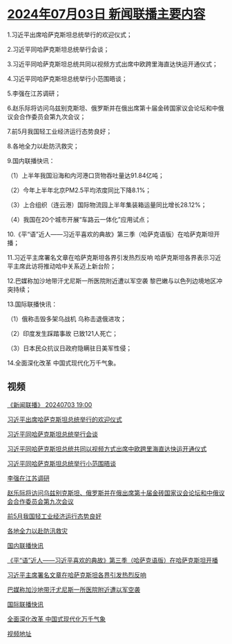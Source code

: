# [2024年07月03日 新闻联播主要内容](https://tv.cctv.com/lm/xwlb/day/20240703.shtml)

1.习近平出席哈萨克斯坦总统举行的欢迎仪式；

2.习近平同哈萨克斯坦总统举行会谈；

3.习近平同哈萨克斯坦总统共同以视频方式出席中欧跨里海直达快运开通仪式；

4.习近平同哈萨克斯坦总统举行小范围晤谈；

5.李强在江苏调研；

6.赵乐际将访问乌兹别克斯坦、俄罗斯并在俄出席第十届金砖国家议会论坛和中俄议会合作委员会第九次会议；

7.前5月我国轻工业经济运行态势良好；

8.各地全力以赴防汛救灾；

9.国内联播快讯：

（1）上半年我国沿海和内河港口货物吞吐量达91.84亿吨；

（2）今年上半年北京PM2.5平均浓度同比下降8.1%；

（3）上合组织（连云港）国际物流园上半年集装箱运量同比增长28.12%；

（4）我国在20个城市开展“车路云一体化”应用试点；

10.《平“语”近人——习近平喜欢的典故》第三季（哈萨克语版）在哈萨克斯坦开播；

11.习近平主席署名文章在哈萨克斯坦各界引发热烈反响 哈萨克斯坦各界表示习近平主席此访将推动哈中关系迈上新台阶；

12.巴媒称加沙地带汗尤尼斯一所医院附近遭以军空袭 黎巴嫩与以色列边境地区冲突持续；

13.国际联播快讯：

（1）俄称击毁多架乌战机 乌称击退俄进攻；

（2）印度发生踩踏事故 已致121人死亡；

（3）日本民众抗议日政府隐瞒驻日美军性侵；

14.全面深化改革 中国式现代化万千气象。

## 视频

[《新闻联播》 20240703 19:00](https://tv.cctv.com/2024/07/03/VIDE5dKuI9ttTvGye2mCJRrq240703.shtml)

[习近平出席哈萨克斯坦总统举行的欢迎仪式](https://tv.cctv.com/2024/07/03/VIDEw8p9R3OeR7PdqP9CJcij240703.shtml)

[习近平同哈萨克斯坦总统举行会谈](https://tv.cctv.com/2024/07/03/VIDEGNyrYbLcIMB3vayM0YXH240703.shtml)

[习近平同哈萨克斯坦总统共同以视频方式出席中欧跨里海直达快运开通仪式](https://tv.cctv.com/2024/07/03/VIDE3aDFwepisUj7zm3kuug1240703.shtml)

[习近平同哈萨克斯坦总统举行小范围晤谈](https://tv.cctv.com/2024/07/03/VIDEprnVZW5xCzRYlu1SHBeI240703.shtml)

[李强在江苏调研](https://tv.cctv.com/2024/07/03/VIDEb2059iLdBVmBugKdJVLP240703.shtml)

[赵乐际将访问乌兹别克斯坦、俄罗斯并在俄出席第十届金砖国家议会论坛和中俄议会合作委员会第九次会议](https://tv.cctv.com/2024/07/03/VIDELeyOGR0QH9wIeHTyoC6n240703.shtml)

[前5月我国轻工业经济运行态势良好](https://tv.cctv.com/2024/07/03/VIDE24SwbnPI6n44jnVFwGHK240703.shtml)

[各地全力以赴防汛救灾](https://tv.cctv.com/2024/07/03/VIDEVUYCJnZysHlnt69bNHJz240703.shtml)

[国内联播快讯](https://tv.cctv.com/2024/07/03/VIDERNCIsT9ZFcdBGI5eiYyp240703.shtml)

[《平“语”近人——习近平喜欢的典故》第三季（哈萨克语版）在哈萨克斯坦开播](https://tv.cctv.com/2024/07/03/VIDETrSytl3Z1dM0CBdyWwLT240703.shtml)

[习近平主席署名文章在哈萨克斯坦各界引发热烈反响](https://tv.cctv.com/2024/07/03/VIDEesZClwrn8Tu3uvzTzep1240703.shtml)

[巴媒称加沙地带汗尤尼斯一所医院附近遭以军空袭](https://tv.cctv.com/2024/07/03/VIDEiyQBdubTQ6aj2rqZ7JUb240703.shtml)

[国际联播快讯](https://tv.cctv.com/2024/07/03/VIDEGSMMeNCaEGqAJWwTXzOw240703.shtml)

[全面深化改革 中国式现代化万千气象](https://tv.cctv.com/2024/07/03/VIDE29LrCBmFiWzHHnY14x5X240703.shtml)

[视频地址](https://tv.cctv.com/lm/xwlb/day/20240703.shtml) 

